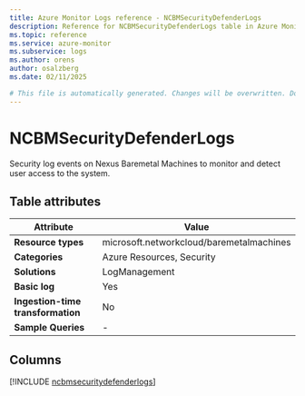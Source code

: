 ```yaml
---
title: Azure Monitor Logs reference - NCBMSecurityDefenderLogs
description: Reference for NCBMSecurityDefenderLogs table in Azure Monitor Logs.
ms.topic: reference
ms.service: azure-monitor
ms.subservice: logs
ms.author: orens
author: osalzberg
ms.date: 02/11/2025

# This file is automatically generated. Changes will be overwritten. Do not change this file directly.
---
```


# NCBMSecurityDefenderLogs

Security log events on Nexus Baremetal Machines to monitor and detect user access to the system.


## Table attributes

|Attribute|Value|
|---|---|
|**Resource types**|microsoft.networkcloud/baremetalmachines|
|**Categories**|Azure Resources, Security|
|**Solutions**| LogManagement|
|**Basic log**|Yes|
|**Ingestion-time transformation**|No|
|**Sample Queries**|-|



## Columns
  
[!INCLUDE [ncbmsecuritydefenderlogs](~/reusable-content/ce-skilling/azure/includes/azure-monitor/reference/tables/ncbmsecuritydefenderlogs-include.md)]
